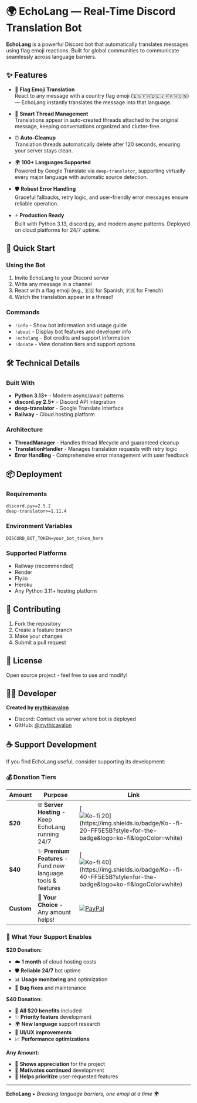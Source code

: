 # 🌍 EchoLang — Real-Time Discord Translation Bot

**EchoLang** is a powerful Discord bot that automatically translates messages using flag emoji reactions. Built for global communities to communicate seamlessly across language barriers.

## ✨ Features

- 🏴 **Flag Emoji Translation**  
  React to any message with a country flag emoji (🇪🇸🇫🇷🇩🇪🇯🇵🇰🇷🇨🇳) — EchoLang instantly translates the message into that language.

- 🧵 **Smart Thread Management**  
  Translations appear in auto-created threads attached to the original message, keeping conversations organized and clutter-free.

- ⏰ **Auto-Cleanup**  
  Translation threads automatically delete after 120 seconds, ensuring your server stays clean.

- 🌍 **100+ Languages Supported**  
  Powered by Google Translate via `deep-translator`, supporting virtually every major language with automatic source detection.

- 🛡️ **Robust Error Handling**  
  Graceful fallbacks, retry logic, and user-friendly error messages ensure reliable operation.

- ⚡ **Production Ready**  
  Built with Python 3.13, discord.py, and modern async patterns. Deployed on cloud platforms for 24/7 uptime.

## 🚀 Quick Start

### Using the Bot
1. Invite EchoLang to your Discord server
2. Write any message in a channel
3. React with a flag emoji (e.g., 🇪🇸 for Spanish, 🇫🇷 for French)
4. Watch the translation appear in a thread!

### Commands
- `!info` - Show bot information and usage guide
- `!about` - Display bot features and developer info  
- `!echolang` - Bot credits and support information
- `!donate` - View donation tiers and support options

## 🛠️ Technical Details

### Built With
- **Python 3.13+** - Modern async/await patterns
- **discord.py 2.5+** - Discord API integration
- **deep-translator** - Google Translate interface
- **Railway** - Cloud hosting platform

### Architecture
- **ThreadManager** - Handles thread lifecycle and guaranteed cleanup
- **TranslationHandler** - Manages translation requests with retry logic
- **Error Handling** - Comprehensive error management with user feedback

## 📦 Deployment

### Requirements
```
discord.py>=2.5.2
deep-translator>=1.11.4
```

### Environment Variables
```
DISCORD_BOT_TOKEN=your_bot_token_here
```

### Supported Platforms
- Railway (recommended)
- Render
- Fly.io
- Heroku
- Any Python 3.11+ hosting platform

## 🤝 Contributing

1. Fork the repository
2. Create a feature branch
3. Make your changes
4. Submit a pull request

## 📝 License

Open source project - feel free to use and modify!

## 👨‍💻 Developer

**Created by [mythicavalon](https://github.com/mythicavalon)**

- Discord: Contact via server where bot is deployed
- GitHub: [@mythicavalon](https://github.com/mythicavalon)

## ☕ Support Development

If you find EchoLang useful, consider supporting its development:

### 💰 Donation Tiers

| Amount | Purpose | Link |
|--------|---------|------|
| **$20** | 🌐 **Server Hosting** - Keep EchoLang running 24/7 | [![Ko-fi $20](https://img.shields.io/badge/Ko--fi-$20-FF5E5B?style=for-the-badge&logo=ko-fi&logoColor=white)](https://ko-fi.com/mythicavalon) |
| **$40** | ✨ **Premium Features** - Fund new language tools & features | [![Ko-fi $40](https://img.shields.io/badge/Ko--fi-$40-FF5E5B?style=for-the-badge&logo=ko-fi&logoColor=white)](https://ko-fi.com/mythicavalon) |
| **Custom** | 💝 **Your Choice** - Any amount helps! | [![PayPal](https://img.shields.io/badge/PayPal-Custom-00457C?style=for-the-badge&logo=paypal&logoColor=white)](https://paypal.me/mythicavalon) |

### 🎯 What Your Support Enables

**$20 Donation:**
- ☁️ **1 month** of cloud hosting costs
- 🛡️ **Reliable 24/7** bot uptime
- 📊 **Usage monitoring** and optimization
- 🔧 **Bug fixes** and maintenance

**$40 Donation:**
- 🚀 **All $20 benefits** included
- ✨ **Priority feature** development
- 🌍 **New language** support research
- 🎨 **UI/UX improvements**
- 📈 **Performance optimizations**

**Any Amount:**
- 💚 **Shows appreciation** for the project
- 🎯 **Motivates continued** development
- 🌟 **Helps prioritize** user-requested features

---

**EchoLang** • *Breaking language barriers, one emoji at a time* 🌍
